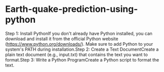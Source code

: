 # Earth-quake-prediction-using-python
Step 1: Install PythonIf you don't already have Python installed, you can download and install it from the official Python website (https://www.python.org/downloads/). Make sure to add Python to your system's PATH during installation.Step 2: Create a Text DocumentCreate a plain text document (e.g., input.txt) that contains the text you want to format.Step 3: Write a Python ProgramCreate a Python script to format the text.
